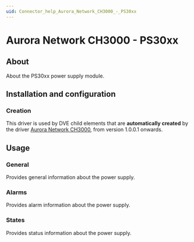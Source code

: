 ```yaml
---
uid: Connector_help_Aurora_Network_CH3000_-_PS30xx
---
```


# Aurora Network CH3000 - PS30xx

## About

About the PS30xx power supply module.

## Installation and configuration

### Creation

This driver is used by DVE child elements that are **automatically created** by the driver <u>[Aurora Network CH3000](xref:Connector_help_Aurora_Network_CH3000)</u>, from version 1.0.0.1 onwards.

## Usage

### General

Provides general information about the power supply.

### Alarms

Provides alarm information about the power supply.

### States

Provides status information about the power supply.
